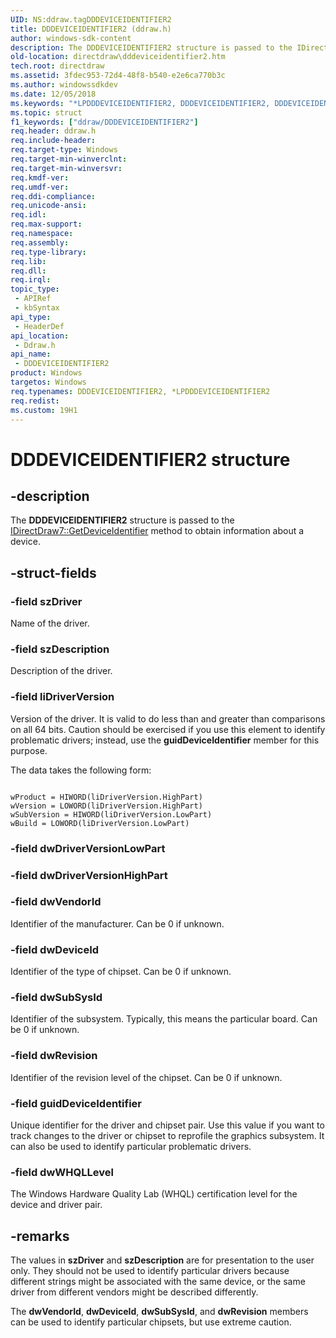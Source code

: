 ```yaml
---
UID: NS:ddraw.tagDDDEVICEIDENTIFIER2
title: DDDEVICEIDENTIFIER2 (ddraw.h)
author: windows-sdk-content
description: The DDDEVICEIDENTIFIER2 structure is passed to the IDirectDraw7::GetDeviceIdentifier method to obtain information about a device.
old-location: directdraw\dddeviceidentifier2.htm
tech.root: directdraw
ms.assetid: 3fdec953-72d4-48f8-b540-e2e6ca770b3c
ms.author: windowssdkdev
ms.date: 12/05/2018
ms.keywords: "*LPDDDEVICEIDENTIFIER2, DDDEVICEIDENTIFIER2, DDDEVICEIDENTIFIER2 structure [DirectDraw], LPDDDEVICEIDENTIFIER2, LPDDDEVICEIDENTIFIER2 structure pointer [DirectDraw], ddraw/DDDEVICEIDENTIFIER2, ddraw/LPDDDEVICEIDENTIFIER2, directdraw.dddeviceidentifier2"
ms.topic: struct
f1_keywords: ["ddraw/DDDEVICEIDENTIFIER2"]
req.header: ddraw.h
req.include-header: 
req.target-type: Windows
req.target-min-winverclnt: 
req.target-min-winversvr: 
req.kmdf-ver: 
req.umdf-ver: 
req.ddi-compliance: 
req.unicode-ansi: 
req.idl: 
req.max-support: 
req.namespace: 
req.assembly: 
req.type-library: 
req.lib: 
req.dll: 
req.irql: 
topic_type:
 - APIRef
 - kbSyntax
api_type:
 - HeaderDef
api_location:
 - Ddraw.h
api_name:
 - DDDEVICEIDENTIFIER2
product: Windows
targetos: Windows
req.typenames: DDDEVICEIDENTIFIER2, *LPDDDEVICEIDENTIFIER2
req.redist: 
ms.custom: 19H1
---
```


# DDDEVICEIDENTIFIER2 structure


## -description


The <b>DDDEVICEIDENTIFIER2</b> structure is passed to the <a href="https://docs.microsoft.com/windows/desktop/api/ddraw/nf-ddraw-idirectdraw7-getdeviceidentifier">IDirectDraw7::GetDeviceIdentifier</a> method to obtain information about a device.


## -struct-fields




### -field szDriver

Name of the driver.


### -field szDescription

Description of the driver.


### -field liDriverVersion

Version of the driver. It is valid to do less than and greater than comparisons on all 64 bits. Caution should be exercised if you use this element to identify problematic drivers; instead, use the <b>guidDeviceIdentifier</b> member for this purpose.

The data takes the following form:


```

wProduct = HIWORD(liDriverVersion.HighPart)
wVersion = LOWORD(liDriverVersion.HighPart)
wSubVersion = HIWORD(liDriverVersion.LowPart)
wBuild = LOWORD(liDriverVersion.LowPart)

```



### -field dwDriverVersionLowPart

 


### -field dwDriverVersionHighPart

 


### -field dwVendorId

Identifier of the manufacturer. Can be 0 if unknown.


### -field dwDeviceId

Identifier of the type of chipset. Can be 0 if unknown.


### -field dwSubSysId

Identifier of the subsystem. Typically, this means the particular board. Can be 0 if unknown.


### -field dwRevision

Identifier of the revision level of the chipset. Can be 0 if unknown.


### -field guidDeviceIdentifier

Unique identifier for the driver and chipset pair. Use this value if you want to track changes to the driver or chipset to reprofile the graphics subsystem. It can also be used to identify particular problematic drivers.


### -field dwWHQLLevel

The Windows Hardware Quality Lab (WHQL) certification level for the device and driver pair.


## -remarks



The values in <b>szDriver</b> and <b>szDescription</b> are for presentation to the user only. They should not be used to identify particular drivers because different strings might be associated with the same device, or the same driver from different vendors might be described differently.



The <b>dwVendorId</b>, <b>dwDeviceId</b>, <b>dwSubSysId</b>, and <b>dwRevision</b> members can be used to identify particular chipsets, but use extreme caution.





